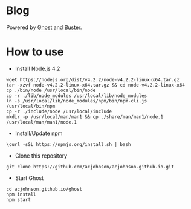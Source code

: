 # Blog
Powered by [Ghost](http://ghost.org) and [Buster](https://github.com/axitkhurana/buster/).
# How to use
* Install Node.js 4.2
```shell
wget https://nodejs.org/dist/v4.2.2/node-v4.2.2-linux-x64.tar.gz
tar -xzvf node-v4.2.2-linux-x64.tar.gz && cd node-v4.2.2-linux-x64
cp ./bin/node /usr/local/bin/node
cp -r ./lib/node_modules /usr/local/lib/node_modules
ln -s /usr/local/lib/node_modules/npm/bin/npm-cli.js /usr/local/bin/npm
cp -r ./include/node /usr/local/include
mkdir -p /usr/local/man/man1 && cp ./share/man/man1/node.1
/usr/local/man/man1/node.1
```
* Install/Update npm
```shell
\curl -sSL https://npmjs.org/install.sh | bash
```
* Clone this repository
```shell
git clone https://github.com/acjohnson/acjohnson.github.io.git
```
* Start Ghost
```
cd acjohnson.github.io/ghost
npm install
npm start
```
